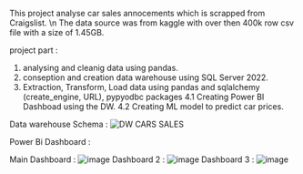 This project analyse car sales annocements which is scrapped from Craigslist. \n
The data source was from kaggle with over then 400k row csv file with a size of 1.45GB.

project part :
1. analysing and cleanig data using pandas.
2. conseption and creation data warehouse using SQL Server 2022.
3. Extraction, Transform, Load data using pandas and sqlalchemy (create_engine, URL), pypyodbc packages
4.1 Creating Power BI Dashboad using the DW.
4.2 Creating ML model to predict car prices.

Data warehouse Schema :
![DW CARS SALES](https://github.com/RACIM01/Car_Sales_Project_1/assets/113592369/551f6837-2e1d-42f6-8e9a-50fb51da12e2)

Power Bi Dashboard :

Main Dashboard :
![image](https://github.com/RACIM01/Car_Sales_Project_1/assets/113592369/2af0eef7-b2c8-4394-b255-4330147caeab)
Dashboard 2 :
![image](https://github.com/RACIM01/Car_Sales_Project_1/assets/113592369/e2e6fdad-cdb8-4387-bf39-0c643b36bef0)
Dashboard 3 :
![image](https://github.com/RACIM01/Car_Sales_Project_1/assets/113592369/1f650d44-936f-4ac3-b583-b1da2b71907f)


